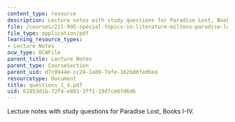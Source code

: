 ```yaml
---
content_type: resource
description: Lecture notes with study questions for Paradise Lost, Books I-IV.
file: /courses/21l-995-special-topics-in-literature-miltons-paradise-lost-january-iap-2008/62853d1b72f4e8813ff119d7ce8fd6d6_questions_1_4.pdf
file_type: application/pdf
learning_resource_types:
- Lecture Notes
ocw_type: OCWFile
parent_title: Lecture Notes
parent_type: CourseSection
parent_uid: d7c8944e-cc24-1a89-7afe-162bd0fed6ea
resourcetype: Document
title: questions_1_4.pdf
uid: 62853d1b-72f4-e881-3ff1-19d7ce8fd6d6
---
```

Lecture notes with study questions for Paradise Lost, Books I-IV.

